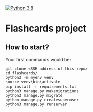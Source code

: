 [![Python 3.8](https://img.shields.io/badge/python-3.8-blue.svg)](https://www.python.org/downloads/release/python-382/)

# Flashcards project

## How to start?
Your first commands would be:
```
git clone <SSH address of this repo>
cd flashcards/
python3 -m myenv venv
source venv\bin\activate
pip install -r requirements.txt
python3 manage.py makemigrations
python3 manage.py migrate
python manage.py createsuperuser
python3 manage.py runserver
```
